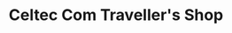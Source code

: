 ---
title: "Celtec Com Traveller's Shop"
url: /malaba-town-council/celtec-com-travellers-shop/
shop: Supermarkt
---